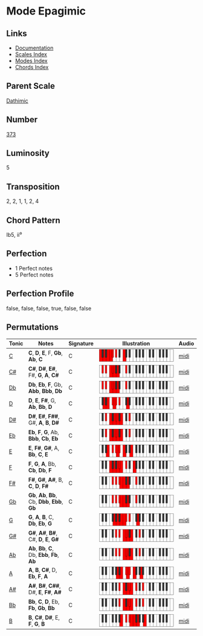 # Mode Epagimic

## Links

- [Documentation](README.md)
- [Scales Index](Scales.md)
- [Modes Index](Modes.md)
- [Chords Index](Chords.md)

## Parent Scale

[Dathimic](ScaleDathimic.md)

## Number

[373](https://ianring.com/musictheory/scales/373)

## Luminosity

5

## Transposition

2, 2, 1, 1, 2, 4

## Chord Pattern

Ib5, ii⁰

## Perfection

- 1 Perfect notes
- 5 Perfect notes

## Perfection Profile

false, false, false, true, false, false

## Permutations

| Tonic | Notes | Signature | Illustration | Audio |
|-------|-------|-----------|--------------|-------|
| [C](ModeCNaturalEpagimic.md) | **C**, **D**, **E**, F, **Gb**, **Ab**, **C** | C | ![CNaturalEpagimic](ModeCNaturalEpagimic.png) | [midi](https://github.com/edipermadi/music/blob/main/docs/ModeCNaturalEpagimic.mid?raw=true) |
| [C#](ModeCSharpEpagimic.md) | **C#**, **D#**, **E#**, F#, **G**, **A**, **C#** | C | ![CSharpEpagimic](ModeCSharpEpagimic.png) | [midi](https://github.com/edipermadi/music/blob/main/docs/ModeCSharpEpagimic.mid?raw=true) |
| [Db](ModeDFlatEpagimic.md) | **Db**, **Eb**, **F**, Gb, **Abb**, **Bbb**, **Db** | C | ![DFlatEpagimic](ModeDFlatEpagimic.png) | [midi](https://github.com/edipermadi/music/blob/main/docs/ModeDFlatEpagimic.mid?raw=true) |
| [D](ModeDNaturalEpagimic.md) | **D**, **E**, **F#**, G, **Ab**, **Bb**, **D** | C | ![DNaturalEpagimic](ModeDNaturalEpagimic.png) | [midi](https://github.com/edipermadi/music/blob/main/docs/ModeDNaturalEpagimic.mid?raw=true) |
| [D#](ModeDSharpEpagimic.md) | **D#**, **E#**, **F##**, G#, **A**, **B**, **D#** | C | ![DSharpEpagimic](ModeDSharpEpagimic.png) | [midi](https://github.com/edipermadi/music/blob/main/docs/ModeDSharpEpagimic.mid?raw=true) |
| [Eb](ModeEFlatEpagimic.md) | **Eb**, **F**, **G**, Ab, **Bbb**, **Cb**, **Eb** | C | ![EFlatEpagimic](ModeEFlatEpagimic.png) | [midi](https://github.com/edipermadi/music/blob/main/docs/ModeEFlatEpagimic.mid?raw=true) |
| [E](ModeENaturalEpagimic.md) | **E**, **F#**, **G#**, A, **Bb**, **C**, **E** | C | ![ENaturalEpagimic](ModeENaturalEpagimic.png) | [midi](https://github.com/edipermadi/music/blob/main/docs/ModeENaturalEpagimic.mid?raw=true) |
| [F](ModeFNaturalEpagimic.md) | **F**, **G**, **A**, Bb, **Cb**, **Db**, **F** | C | ![FNaturalEpagimic](ModeFNaturalEpagimic.png) | [midi](https://github.com/edipermadi/music/blob/main/docs/ModeFNaturalEpagimic.mid?raw=true) |
| [F#](ModeFSharpEpagimic.md) | **F#**, **G#**, **A#**, B, **C**, **D**, **F#** | C | ![FSharpEpagimic](ModeFSharpEpagimic.png) | [midi](https://github.com/edipermadi/music/blob/main/docs/ModeFSharpEpagimic.mid?raw=true) |
| [Gb](ModeGFlatEpagimic.md) | **Gb**, **Ab**, **Bb**, Cb, **Dbb**, **Ebb**, **Gb** | C | ![GFlatEpagimic](ModeGFlatEpagimic.png) | [midi](https://github.com/edipermadi/music/blob/main/docs/ModeGFlatEpagimic.mid?raw=true) |
| [G](ModeGNaturalEpagimic.md) | **G**, **A**, **B**, C, **Db**, **Eb**, **G** | C | ![GNaturalEpagimic](ModeGNaturalEpagimic.png) | [midi](https://github.com/edipermadi/music/blob/main/docs/ModeGNaturalEpagimic.mid?raw=true) |
| [G#](ModeGSharpEpagimic.md) | **G#**, **A#**, **B#**, C#, **D**, **E**, **G#** | C | ![GSharpEpagimic](ModeGSharpEpagimic.png) | [midi](https://github.com/edipermadi/music/blob/main/docs/ModeGSharpEpagimic.mid?raw=true) |
| [Ab](ModeAFlatEpagimic.md) | **Ab**, **Bb**, **C**, Db, **Ebb**, **Fb**, **Ab** | C | ![AFlatEpagimic](ModeAFlatEpagimic.png) | [midi](https://github.com/edipermadi/music/blob/main/docs/ModeAFlatEpagimic.mid?raw=true) |
| [A](ModeANaturalEpagimic.md) | **A**, **B**, **C#**, D, **Eb**, **F**, **A** | C | ![ANaturalEpagimic](ModeANaturalEpagimic.png) | [midi](https://github.com/edipermadi/music/blob/main/docs/ModeANaturalEpagimic.mid?raw=true) |
| [A#](ModeASharpEpagimic.md) | **A#**, **B#**, **C##**, D#, **E**, **F#**, **A#** | C | ![ASharpEpagimic](ModeASharpEpagimic.png) | [midi](https://github.com/edipermadi/music/blob/main/docs/ModeASharpEpagimic.mid?raw=true) |
| [Bb](ModeBFlatEpagimic.md) | **Bb**, **C**, **D**, Eb, **Fb**, **Gb**, **Bb** | C | ![BFlatEpagimic](ModeBFlatEpagimic.png) | [midi](https://github.com/edipermadi/music/blob/main/docs/ModeBFlatEpagimic.mid?raw=true) |
| [B](ModeBNaturalEpagimic.md) | **B**, **C#**, **D#**, E, **F**, **G**, **B** | C | ![BNaturalEpagimic](ModeBNaturalEpagimic.png) | [midi](https://github.com/edipermadi/music/blob/main/docs/ModeBNaturalEpagimic.mid?raw=true) |
